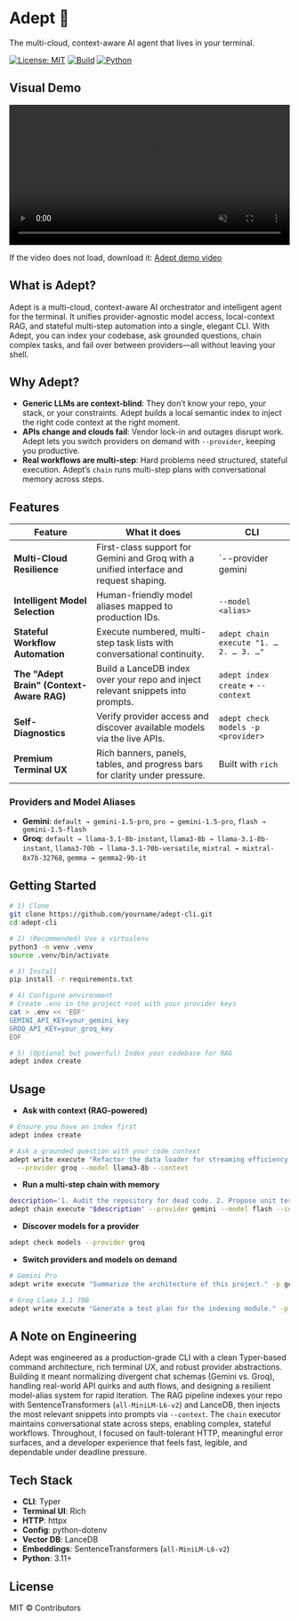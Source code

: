 # Adept 🚀

The multi-cloud, context-aware AI agent that lives in your terminal.

[![License: MIT](https://img.shields.io/badge/License-MIT-green.svg)](#) [![Build](https://img.shields.io/badge/build-passing-brightgreen.svg)](#) [![Python](https://img.shields.io/badge/Python-3.11%2B-blue.svg)](#)

## Visual Demo

<video src="adept/video.mp4" controls autoplay loop muted playsinline width="100%"></video>

If the video does not load, download it: [Adept demo video](adept/video.mp4)

## What is Adept?

Adept is a multi-cloud, context-aware AI orchestrator and intelligent agent for the terminal. It unifies provider-agnostic model access, local-context RAG, and stateful multi-step automation into a single, elegant CLI. With Adept, you can index your codebase, ask grounded questions, chain complex tasks, and fail over between providers—all without leaving your shell.

## Why Adept?

- **Generic LLMs are context-blind**: They don’t know your repo, your stack, or your constraints. Adept builds a local semantic index to inject the right code context at the right moment.
- **APIs change and clouds fail**: Vendor lock-in and outages disrupt work. Adept lets you switch providers on demand with `--provider`, keeping you productive.
- **Real workflows are multi-step**: Hard problems need structured, stateful execution. Adept’s `chain` runs multi-step plans with conversational memory across steps.

## Features

| Feature | What it does | CLI |
|---|---|---|
| **Multi-Cloud Resilience** | First-class support for Gemini and Groq with a unified interface and request shaping. | `--provider gemini|groq` |
| **Intelligent Model Selection** | Human-friendly model aliases mapped to production IDs. | `--model <alias>` |
| **Stateful Workflow Automation** | Execute numbered, multi-step task lists with conversational continuity. | `adept chain execute "1. … 2. … 3. …"` |
| **The "Adept Brain" (Context-Aware RAG)** | Build a LanceDB index over your repo and inject relevant snippets into prompts. | `adept index create` + `--context` |
| **Self-Diagnostics** | Verify provider access and discover available models via the live APIs. | `adept check models -p <provider>` |
| **Premium Terminal UX** | Rich banners, panels, tables, and progress bars for clarity under pressure. | Built with `rich` |

### Providers and Model Aliases

- **Gemini**: `default → gemini-1.5-pro`, `pro → gemini-1.5-pro`, `flash → gemini-1.5-flash`
- **Groq**: `default → llama-3.1-8b-instant`, `llama3-8b → llama-3.1-8b-instant`, `llama3-70b → llama-3.1-70b-versatile`, `mixtral → mixtral-8x7b-32768`, `gemma → gemma2-9b-it`

## Getting Started

```bash
# 1) Clone
git clone https://github.com/yourname/adept-cli.git
cd adept-cli

# 2) (Recommended) Use a virtualenv
python3 -m venv .venv
source .venv/bin/activate

# 3) Install
pip install -r requirements.txt

# 4) Configure environment
# Create .env in the project root with your provider keys
cat > .env << 'EOF'
GEMINI_API_KEY=your_gemini_key
GROQ_API_KEY=your_groq_key
EOF

# 5) (Optional but powerful) Index your codebase for RAG
adept index create
```

## Usage

- **Ask with context (RAG-powered)**

```bash
# Ensure you have an index first
adept index create

# Ask a grounded question with your code context
adept write execute "Refactor the data loader for streaming efficiency." \
  --provider groq --model llama3-8b --context
```

- **Run a multi-step chain with memory**

```bash
description='1. Audit the repository for dead code. 2. Propose unit tests for core modules. 3. Draft a CI test matrix.'
adept chain execute "$description" --provider gemini --model flash --context
```

- **Discover models for a provider**

```bash
adept check models --provider groq
```

- **Switch providers and models on demand**

```bash
# Gemini Pro
adept write execute "Summarize the architecture of this project." -p gemini -m pro

# Groq Llama 3.1 70B
adept write execute "Generate a test plan for the indexing module." -p groq -m llama3-70b
```

## A Note on Engineering

Adept was engineered as a production-grade CLI with a clean Typer-based command architecture, rich terminal UX, and robust provider abstractions. Building it meant normalizing divergent chat schemas (Gemini vs. Groq), handling real-world API quirks and auth flows, and designing a resilient model-alias system for rapid iteration. The RAG pipeline indexes your repo with SentenceTransformers (`all-MiniLM-L6-v2`) and LanceDB, then injects the most relevant snippets into prompts via `--context`. The `chain` executor maintains conversational state across steps, enabling complex, stateful workflows. Throughout, I focused on fault-tolerant HTTP, meaningful error surfaces, and a developer experience that feels fast, legible, and dependable under deadline pressure.

## Tech Stack

- **CLI**: Typer
- **Terminal UI**: Rich
- **HTTP**: httpx
- **Config**: python-dotenv
- **Vector DB**: LanceDB
- **Embeddings**: SentenceTransformers (`all-MiniLM-L6-v2`)
- **Python**: 3.11+

## License

MIT © Contributors
